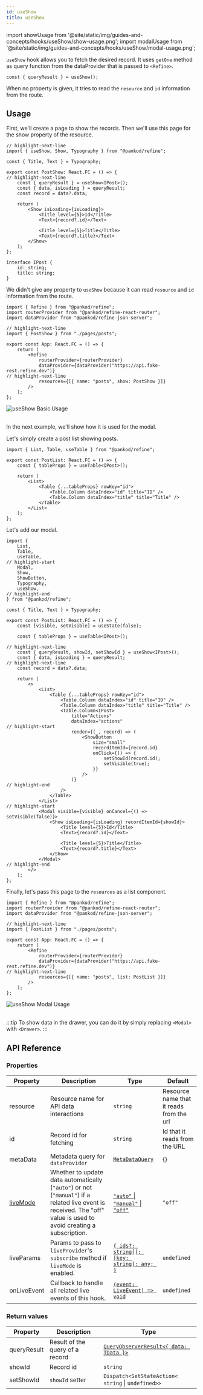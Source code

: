 ```yaml
---
id: useShow
title: useShow
---
```


import showUsage from '@site/static/img/guides-and-concepts/hooks/useShow/show-usage.png';
import modalUsage from '@site/static/img/guides-and-concepts/hooks/useShow/modal-usage.png';

`useShow` hook allows you to fetch the desired record. It uses `getOne` method as query function from the dataProvider that is passed to `<Refine>`.

```tsx
const { queryResult } = useShow();
```

When no property is given, it tries to read the `resource` and `id` information from the route.

## Usage

First, we'll create a page to show the records. Then we'll use this page for the show property of the resource.

```tsx  title="src/pages/posts/show.tsx"
// highlight-next-line
import { useShow, Show, Typography } from "@pankod/refine";

const { Title, Text } = Typography;

export const PostShow: React.FC = () => {
// highlight-next-line
    const { queryResult } = useShow<IPost>();
    const { data, isLoading } = queryResult;
    const record = data?.data;

    return (
        <Show isLoading={isLoading}>
            <Title level={5}>Id</Title>
            <Text>{record?.id}</Text>

            <Title level={5}>Title</Title>
            <Text>{record?.title}</Text>
        </Show>
    );
};

interface IPost {
    id: string;
    title: string;
}
```

We didn't give any property to `useShow` because it can read `resource` and `id` information from the route.

```tsx title="src/App.tsx"
import { Refine } from "@pankod/refine";
import routerProvider from "@pankod/refine-react-router";
import dataProvider from "@pankod/refine-json-server";

// highlight-next-line
import { PostShow } from "./pages/posts";

export const App: React.FC = () => {
    return (
        <Refine
            routerProvider={routerProvider}
            dataProvider={dataProvider("https://api.fake-rest.refine.dev")}
// highlight-next-line
            resources={[{ name: "posts", show: PostShow }]}
        />
    );
};
```

<div class="img-container">
    <div class="window">
        <div class="control red"></div>
        <div class="control orange"></div>
        <div class="control green"></div>
    </div>
    <img src={showUsage} alt="useShow Basic Usage" />
</div>

<br />

In the next example, we'll show how it is used for the modal.

Let's simply create a post list showing posts.

```tsx  title="src/pages/posts/list.tsx"
import { List, Table, useTable } from "@pankod/refine";

export const PostList: React.FC = () => {
    const { tableProps } = useTable<IPost>();

    return (
        <List>
            <Table {...tableProps} rowKey="id">
                <Table.Column dataIndex="id" title="ID" />
                <Table.Column dataIndex="title" title="Title" />
            </Table>
        </List>
    );
};
```

Let's add our modal.

```tsx  title="src/pages/posts/list.tsx"
import {
    List,
    Table,
    useTable,
// highlight-start
    Modal,
    Show,
    ShowButton,
    Typography,
    useShow,
// highlight-end
} from "@pankod/refine";

const { Title, Text } = Typography;

export const PostList: React.FC = () => {
    const [visible, setVisible] = useState(false);

    const { tableProps } = useTable<IPost>();

// highlight-next-line
    const { queryResult, showId, setShowId } = useShow<IPost>();
    const { data, isLoading } = queryResult;
// highlight-next-line
    const record = data?.data;

    return (
        <>
            <List>
                <Table {...tableProps} rowKey="id">
                    <Table.Column dataIndex="id" title="ID" />
                    <Table.Column dataIndex="title" title="Title" />
                    <Table.Column<IPost>
                        title="Actions"
                        dataIndex="actions"
// highlight-start
                        render={(_, record) => (
                            <ShowButton
                                size="small"
                                recordItemId={record.id}
                                onClick={() => {
                                    setShowId(record.id);
                                    setVisible(true);
                                }}
                            />
                        )}
// highlight-end
                    />
                </Table>
            </List>
// highlight-start
            <Modal visible={visible} onCancel={() => setVisible(false)}>
                <Show isLoading={isLoading} recordItemId={showId}>
                    <Title level={5}>Id</Title>
                    <Text>{record?.id}</Text>

                    <Title level={5}>Title</Title>
                    <Text>{record?.title}</Text>
                </Show>
            </Modal>
// highlight-end
        </>
    );
};
```

Finally, let's pass this page to the `resources` as a list component.

```tsx title="src/App.tsx"
import { Refine } from "@pankod/refine";
import routerProvider from "@pankod/refine-react-router";
import dataProvider from "@pankod/refine-json-server";

// highlight-next-line
import { PostList } from "./pages/posts";

export const App: React.FC = () => {
    return (
        <Refine
            routerProvider={routerProvider}
            dataProvider={dataProvider("https://api.fake-rest.refine.dev")}
// highlight-next-line
            resources={[{ name: "posts", list: PostList }]}
        />
    );
};
```

<div class="img-container">
    <div class="window">
        <div class="control red"></div>
        <div class="control orange"></div>
        <div class="control green"></div>
    </div>
    <img src={modalUsage} alt="useShow Modal Usage" />
</div>

<br />

:::tip
To show data in the drawer, you can do it by simply replacing `<Modal>` with `<Drawer>`.
:::

## API Reference

### Properties

| Property                                      | Description                                                                                                                                                        | Type                                                                                     | Default                                  |
| --------------------------------------------- | ------------------------------------------------------------------------------------------------------------------------------------------------------------------ | ---------------------------------------------------------------------------------------- | ---------------------------------------- |
| resource                                      | Resource name for API data interactions                                                                                                                            | `string`                                                                                 | Resource name that it reads from the url |
| id                                            | Record id for fetching                                                                                                                                             | `string`                                                                                 | Id that it reads from the URL            |
| metaData                                      | Metadata query for `dataProvider`                                                                                                                                  | [`MetaDataQuery`](/api-references/interfaces.md#metadataquery)                           | {}                                       |
| [liveMode](/api-references/providers/live-provider.md#usage-in-a-hook) | Whether to update data automatically (`"auto"`) or not (`"manual"`) if a related live event is received. The "off" value is used to avoid creating a subscription. | [`"auto"` \| `"manual"` \| `"off"`](/api-references/interfaces.md#livemodeprops)       | `"off"`                                  |
| liveParams                                    | Params to pass to `liveProvider`'s `subscribe` method if `liveMode` is enabled.                                                                                    | [`{ ids?: string[]; [key: string]: any; }`](/api-references/interfaces.md#livemodeprops) | `undefined`                              |
| onLiveEvent                                   | Callback to handle all related live events of this hook.                                                                                                           | [`(event: LiveEvent) => void`](/api-references/interfaces.md#livemodeprops)              | `undefined`                              |

### Return values

| Property    | Description                     | Type                                                                                          |
| ----------- | ------------------------------- | --------------------------------------------------------------------------------------------- |
| queryResult | Result of the query of a record | [`QueryObserverResult<{ data: TData }>`](https://react-query.tanstack.com/reference/useQuery) |
| showId      | Record id                       | `string`                                                                                      |
| setShowId   | `showId` setter                 | `Dispatch<SetStateAction< string` \| `undefined>>`                                            |
